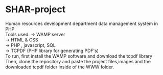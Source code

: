 # SHAR-project
Human resources development department data management system in PHP<br>
Tools used:
-> WAMP server<br>
-> HTML & CSS<br>
-> PHP , javascript, SQL<br>
-> TCPDF (PHP library for generating PDF's)<br>
To run, first install the WAMP software and download the tcpdf library<br> 
Then, clone the repository and paste the project files,images and the downloaded tcpdf folder inside of the WWW folder.

